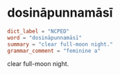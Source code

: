 # dosināpunnamāsī

``` toml
dict_label = "NCPED"
word = "dosināpunnamāsī"
summary = "clear full-moon night."
grammar_comment = "feminine a"
```

clear full\-moon night.

